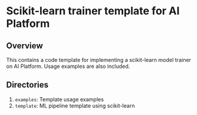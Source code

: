 # Scikit-learn trainer template for AI Platform

## Overview

This contains a code template for implementing a scikit-learn model trainer on AI Platform.
Usage examples are also included.

## Directories

1. `examples`: Template usage examples
2. `template`: ML pipeline template using scikit-learn

